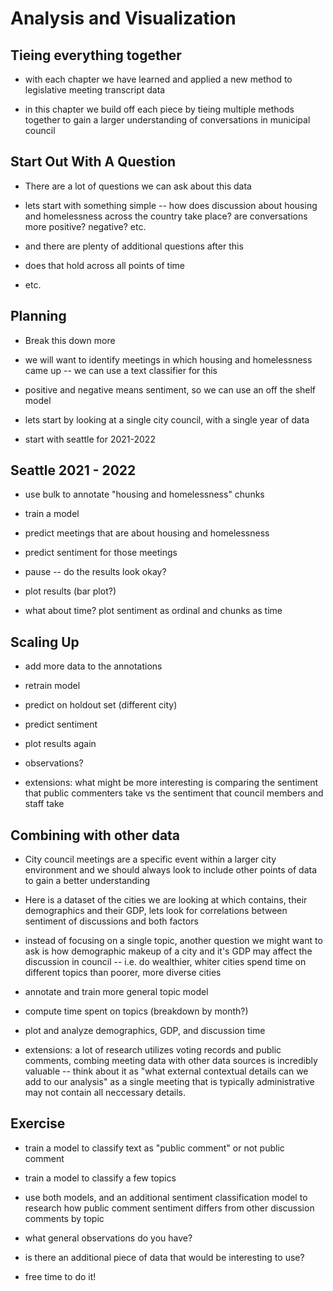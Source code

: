 # Analysis and Visualization

## Tieing everything together

* with each chapter we have learned and applied a new method to legislative meeting transcript data

* in this chapter we build off each piece by tieing multiple methods together to gain a larger understanding of conversations in municipal council

## Start Out With A Question

* There are a lot of questions we can ask about this data

* lets start with something simple -- how does discussion about housing and homelessness across the country take place? are conversations more positive? negative? etc.

* and there are plenty of additional questions after this
* does that hold across all points of time
* etc.

## Planning

* Break this down more

* we will want to identify meetings in which housing and homelessness came up -- we can use a text classifier for this
* positive and negative means sentiment, so we can use an off the shelf model

* lets start by looking at a single city council, with a single year of data

* start with seattle for 2021-2022

## Seattle 2021 - 2022

* use bulk to annotate "housing and homelessness" chunks

* train a model

* predict meetings that are about housing and homelessness

* predict sentiment for those meetings

* pause -- do the results look okay?

* plot results (bar plot?)

* what about time? plot sentiment as ordinal and chunks as time

## Scaling Up

* add more data to the annotations

* retrain model

* predict on holdout set (different city)

* predict sentiment

* plot results again

* observations?

* extensions: what might be more interesting is comparing the sentiment that public commenters take vs the sentiment that council members and staff take

## Combining with other data

* City council meetings are a specific event within a larger city environment and we should always look to include other points of data to gain a better understanding

* Here is a dataset of the cities we are looking at which contains, their demographics and their GDP, lets look for correlations between sentiment of discussions and both factors

* instead of focusing on a single topic, another question we might want to ask is how demographic makeup of a city and it's GDP may affect the discussion in council -- i.e. do wealthier, whiter cities spend time on different topics than poorer, more diverse cities

* annotate and train more general topic model

* compute time spent on topics (breakdown by month?)

* plot and analyze demographics, GDP, and discussion time

* extensions: a lot of research utilizes voting records and public comments, combing meeting data with other data sources is incredibly valuable -- think about it as "what external contextual details can we add to our analysis" as a single meeting that is typically administrative may not contain all neccessary details.

## Exercise

* train a model to classify text as "public comment" or not public comment

* train a model to classify a few topics

* use both models, and an additional sentiment classification model to research how public comment sentiment differs from other discussion comments by topic

* what general observations do you have?

* is there an additional piece of data that would be interesting to use?

* free time to do it!